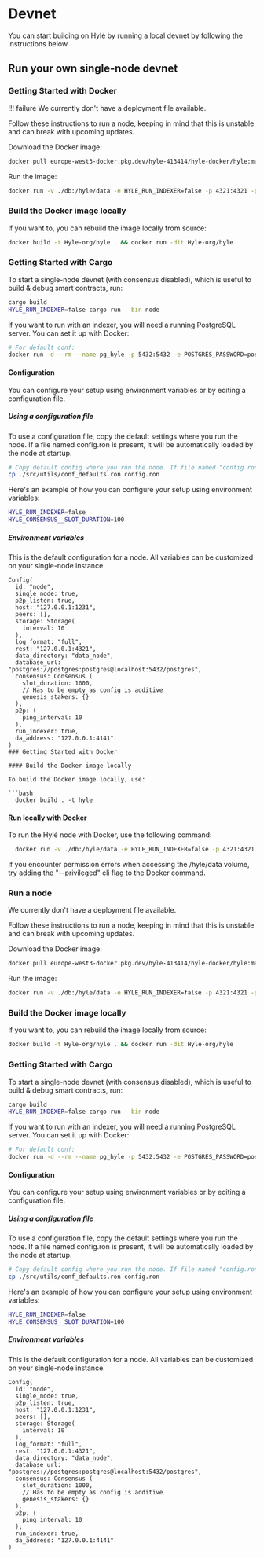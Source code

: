 # Devnet

<!-- Testnet 
Hylé provides a testnet where you can test your smart contract and help us test our network.
-->

You can start building on Hylé by running a local devnet by following the instructions below.

## Run your own single-node devnet

### Getting Started with Docker

!!! failure
    We currently don't have a deployment file available.

Follow these instructions to run a node, keeping in mind that this is unstable and can break with upcoming updates.

Download the Docker image:

```bash
docker pull europe-west3-docker.pkg.dev/hyle-413414/hyle-docker/hyle:main
```

Run the image:

```bash
docker run -v ./db:/hyle/data -e HYLE_RUN_INDEXER=false -p 4321:4321 -p 1234:1234 europe-west3-docker.pkg.dev/hyle-413414/hyle-docker/hyle:main
```

### Build the Docker image locally

If you want to, you can rebuild the image locally from source:

```bash
docker build -t Hyle-org/hyle . && docker run -dit Hyle-org/hyle
```

### Getting Started with Cargo

To start a single-node devnet (with consensus disabled), which is useful to build & debug smart contracts, run:

```bash
cargo build
HYLE_RUN_INDEXER=false cargo run --bin node
```

If you want to run with an indexer, you will need a running PostgreSQL server. You can set it up with Docker:

```bash
# For default conf:
docker run -d --rm --name pg_hyle -p 5432:5432 -e POSTGRES_PASSWORD=postgres postgres
```

#### Configuration

You can configure your setup using environment variables or by editing a configuration file.

##### Using a configuration file

To use a configuration file, copy the default settings where you run the node. If a file named config.ron is present, it will be automatically loaded by the node at startup.

```bash
# Copy default config where you run the node. If file named "config.ron" is present, it will be loaded by node at startup.
cp ./src/utils/conf_defaults.ron config.ron
```

Here's an example of how you can configure your setup using environment variables:

```bash
HYLE_RUN_INDEXER=false 
HYLE_CONSENSUS__SLOT_DURATION=100
```

##### Environment variables

This is the default configuration for a node. All variables can be customized on your single-node instance.

```ron
Config(
  id: "node",
  single_node: true,
  p2p_listen: true,
  host: "127.0.0.1:1231",
  peers: [],
  storage: Storage(
    interval: 10
  ),
  log_format: "full",
  rest: "127.0.0.1:4321",
  data_directory: "data_node",
  database_url: "postgres://postgres:postgres@localhost:5432/postgres",
  consensus: Consensus (
    slot_duration: 1000,
    // Has to be empty as config is additive
    genesis_stakers: {}
  ),
  p2p: (
    ping_interval: 10
  ),
  run_indexer: true,
  da_address: "127.0.0.1:4141"
)
### Getting Started with Docker

#### Build the Docker image locally

To build the Docker image locally, use:

```bash
  docker build . -t hyle
```

#### Run locally with Docker

To run the Hylé node with Docker, use the following command:

```bash
  docker run -v ./db:/hyle/data -e HYLE_RUN_INDEXER=false -p 4321:4321 -p 1234:1234 hyle
```

If you encounter permission errors when accessing the /hyle/data volume, try adding the "--privileged" cli flag to the Docker command.

### Run a node

We currently don't have a deployment file available.

Follow these instructions to run a node, keeping in mind that this is unstable and can break with upcoming updates.

Download the Docker image:

```bash
docker pull europe-west3-docker.pkg.dev/hyle-413414/hyle-docker/hyle:main
```

Run the image:

```bash
docker run -v ./db:/hyle/data -e HYLE_RUN_INDEXER=false -p 4321:4321 -p 1234:1234 europe-west3-docker.pkg.dev/hyle-413414/hyle-docker/hyle:main
```

### Build the Docker image locally

If you want to, you can rebuild the image locally from source:

```bash
docker build -t Hyle-org/hyle . && docker run -dit Hyle-org/hyle
```

### Getting Started with Cargo

To start a single-node devnet (with consensus disabled), which is useful to build & debug smart contracts, run:

```bash
cargo build
HYLE_RUN_INDEXER=false cargo run --bin node
```

If you want to run with an indexer, you will need a running PostgreSQL server. You can set it up with Docker:

```bash
# For default conf:
docker run -d --rm --name pg_hyle -p 5432:5432 -e POSTGRES_PASSWORD=postgres postgres
```

#### Configuration

You can configure your setup using environment variables or by editing a configuration file.

##### Using a configuration file

To use a configuration file, copy the default settings where you run the node. If a file named config.ron is present, it will be automatically loaded by the node at startup.

```bash
# Copy default config where you run the node. If file named "config.ron" is present, it will be loaded by node at startup.
cp ./src/utils/conf_defaults.ron config.ron
```

Here's an example of how you can configure your setup using environment variables:

```bash
HYLE_RUN_INDEXER=false 
HYLE_CONSENSUS__SLOT_DURATION=100
```

##### Environment variables

This is the default configuration for a node. All variables can be customized on your single-node instance.

```ron
Config(
  id: "node",
  single_node: true,
  p2p_listen: true,
  host: "127.0.0.1:1231",
  peers: [],
  storage: Storage(
    interval: 10
  ),
  log_format: "full",
  rest: "127.0.0.1:4321",
  data_directory: "data_node",
  database_url: "postgres://postgres:postgres@localhost:5432/postgres",
  consensus: Consensus (
    slot_duration: 1000,
    // Has to be empty as config is additive
    genesis_stakers: {}
  ),
  p2p: (
    ping_interval: 10
  ),
  run_indexer: true,
  da_address: "127.0.0.1:4141"
)
```
